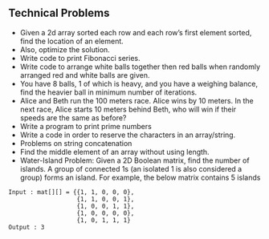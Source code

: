 ## Technical Problems

- Given a 2d array sorted each row and each row’s first element sorted, find the location of an element.
- Also, optimize the solution.
- Write code to print Fibonacci series.
- Write code to arrange white balls together then red balls when randomly arranged red and white balls are given.
- You have 8 balls, 1 of which is heavy, and you have a weighing balance, find the heavier ball in minimum number of iterations.
- Alice and Beth run the 100 meters race. Alice wins by 10 meters. In the next race, Alice starts 10 meters behind Beth, who will win if their speeds are the same as before?
- Write a program to print prime numbers
- Write a code in order to reserve the characters in an array/string.
- Problems on string concatenation
- Find the middle element of an array without using length.
- Water-Island Problem: Given a 2D Boolean matrix, find the number of islands. A group of connected 1s (an isolated 1 is also considered a group) forms an island. For example, the below matrix contains 5 islands
```
Input : mat[][] = {{1, 1, 0, 0, 0},
                   {1, 1, 0, 0, 1},
                   {1, 0, 0, 1, 1},
                   {1, 0, 0, 0, 0},
                   {1, 0, 1, 1, 1} 
Output : 3
```

